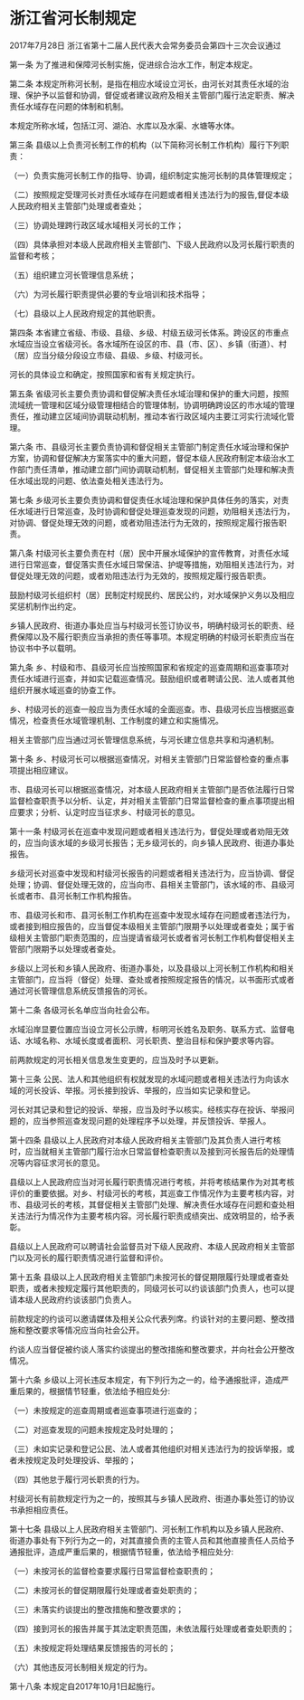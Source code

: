 # 浙江省河长制规定

2017年7月28日 浙江省第十二届人民代表大会常务委员会第四十三次会议通过

<!-- INFO END -->

第一条 为了推进和保障河长制实施，促进综合治水工作，制定本规定。

第二条 本规定所称河长制，是指在相应水域设立河长，由河长对其责任水域的治理、保护予以监督和协调，督促或者建议政府及相关主管部门履行法定职责、解决责任水域存在问题的体制和机制。

本规定所称水域，包括江河、湖泊、水库以及水渠、水塘等水体。

第三条 县级以上负责河长制工作的机构（以下简称河长制工作机构）履行下列职责：

（一）负责实施河长制工作的指导、协调，组织制定实施河长制的具体管理规定；

（二）按照规定受理河长对责任水域存在问题或者相关违法行为的报告,督促本级人民政府相关主管部门处理或者查处；

（三）协调处理跨行政区域水域相关河长的工作；

（四）具体承担对本级人民政府相关主管部门、下级人民政府以及河长履行职责的监督和考核；

（五）组织建立河长管理信息系统；

（六）为河长履行职责提供必要的专业培训和技术指导；

（七）县级以上人民政府规定的其他职责。

第四条 本省建立省级、市级、县级、乡级、村级五级河长体系。跨设区的市重点水域应当设立省级河长。各水域所在设区的市、县（市、区）、乡镇（街道）、村（居）应当分级分段设立市级、县级、乡级、村级河长。

河长的具体设立和确定，按照国家和省有关规定执行。

第五条 省级河长主要负责协调和督促解决责任水域治理和保护的重大问题，按照流域统一管理和区域分级管理相结合的管理体制，协调明确跨设区的市水域的管理责任，推动建立区域间协调联动机制，推动本省行政区域内主要江河实行流域化管理。

第六条 市、县级河长主要负责协调和督促相关主管部门制定责任水域治理和保护方案，协调和督促解决方案落实中的重大问题，督促本级人民政府制定本级治水工作部门责任清单，推动建立部门间协调联动机制，督促相关主管部门处理和解决责任水域出现的问题、依法查处相关违法行为。

第七条 乡级河长主要负责协调和督促责任水域治理和保护具体任务的落实，对责任水域进行日常巡查，及时协调和督促处理巡查发现的问题，劝阻相关违法行为，对协调、督促处理无效的问题，或者劝阻违法行为无效的，按照规定履行报告职责。

第八条 村级河长主要负责在村（居）民中开展水域保护的宣传教育，对责任水域进行日常巡查，督促落实责任水域日常保洁、护堤等措施，劝阻相关违法行为，对督促处理无效的问题，或者劝阻违法行为无效的，按照规定履行报告职责。

鼓励村级河长组织村（居）民制定村规民约、居民公约，对水域保护义务以及相应奖惩机制作出约定。

乡镇人民政府、街道办事处应当与村级河长签订协议书，明确村级河长的职责、经费保障以及不履行职责应当承担的责任等事项。本规定明确的村级河长职责应当在协议书中予以载明。

第九条 乡、村级和市、县级河长应当按照国家和省规定的巡查周期和巡查事项对责任水域进行巡查，并如实记载巡查情况。鼓励组织或者聘请公民、法人或者其他组织开展水域巡查的协查工作。

乡、村级河长的巡查一般应当为责任水域的全面巡查。市、县级河长应当根据巡查情况，检查责任水域管理机制、工作制度的建立和实施情况。

相关主管部门应当通过河长管理信息系统，与河长建立信息共享和沟通机制。

第十条 乡、村级河长可以根据巡查情况，对相关主管部门日常监督检查的重点事项提出相应建议。

市、县级河长可以根据巡查情况，对本级人民政府相关主管部门是否依法履行日常监督检查职责予以分析、认定，并对相关主管部门日常监督检查的重点事项提出相应要求；分析、认定时应当征求乡、村级河长的意见。

第十一条 村级河长在巡查中发现问题或者相关违法行为，督促处理或者劝阻无效的，应当向该水域的乡级河长报告；无乡级河长的，向乡镇人民政府、街道办事处报告。

乡级河长对巡查中发现和村级河长报告的问题或者相关违法行为，应当协调、督促处理；协调、督促处理无效的，应当向市、县相关主管部门，该水域的市、县级河长或者市、县河长制工作机构报告。

市、县级河长和市、县河长制工作机构在巡查中发现水域存在问题或者违法行为，或者接到相应报告的，应当督促本级相关主管部门限期予以处理或者查处；属于省级相关主管部门职责范围的，应当提请省级河长或者省河长制工作机构督促相关主管部门限期予以处理或者查处。

乡级以上河长和乡镇人民政府、街道办事处，以及县级以上河长制工作机构和相关主管部门，应当将（督促）处理、查处或者按照规定报告的情况，以书面形式或者通过河长管理信息系统反馈报告的河长。

第十二条 各级河长名单应当向社会公布。

水域沿岸显要位置应当设立河长公示牌，标明河长姓名及职务、联系方式、监督电话、水域名称、水域长度或者面积、河长职责、整治目标和保护要求等内容。

前两款规定的河长相关信息发生变更的，应当及时予以更新。

第十三条 公民、法人和其他组织有权就发现的水域问题或者相关违法行为向该水域的河长投诉、举报。河长接到投诉、举报的，应当如实记录和登记。

河长对其记录和登记的投诉、举报，应当及时予以核实。经核实存在投诉、举报问题的，应当参照巡查发现问题的处理程序予以处理，并反馈投诉、举报人。

第十四条 县级以上人民政府对本级人民政府相关主管部门及其负责人进行考核时，应当就相关主管部门履行治水日常监督检查职责以及接到河长报告后的处理情况等内容征求河长的意见。

县级以上人民政府应当对河长履行职责情况进行考核，并将考核结果作为对其考核评价的重要依据。对乡、村级河长的考核，其巡查工作情况作为主要考核内容，对市、县级河长的考核，其督促相关主管部门处理、解决责任水域存在问题和查处相关违法行为情况作为主要考核内容。河长履行职责成绩突出、成效明显的，给予表彰。

县级以上人民政府可以聘请社会监督员对下级人民政府、本级人民政府相关主管部门以及河长的履行职责情况进行监督和评价。

第十五条 县级以上人民政府相关主管部门未按河长的督促期限履行处理或者查处职责，或者未按规定履行其他职责的，同级河长可以约谈该部门负责人，也可以提请本级人民政府约谈该部门负责人。

前款规定的约谈可以邀请媒体及相关公众代表列席。约谈针对的主要问题、整改措施和整改要求等情况应当向社会公开。

约谈人应当督促被约谈人落实约谈提出的整改措施和整改要求，并向社会公开整改情况。

第十六条 乡级以上河长违反本规定，有下列行为之一的，给予通报批评，造成严重后果的，根据情节轻重，依法给予相应处分:

（一）未按规定的巡查周期或者巡查事项进行巡查的；

（二）对巡查发现的问题未按规定及时处理的；

（三）未如实记录和登记公民、法人或者其他组织对相关违法行为的投诉举报，或者未按规定及时处理投诉、举报的；

（四）其他怠于履行河长职责的行为。

村级河长有前款规定行为之一的，按照其与乡镇人民政府、街道办事处签订的协议书承担相应责任。

第十七条 县级以上人民政府相关主管部门、河长制工作机构以及乡镇人民政府、街道办事处有下列行为之一的，对其直接负责的主管人员和其他直接责任人员给予通报批评，造成严重后果的，根据情节轻重，依法给予相应处分:

（一）未按河长的监督检查要求履行日常监督检查职责的；

（二）未按河长的督促期限履行处理或者查处职责的；

（三）未落实约谈提出的整改措施和整改要求的；

（四）接到河长的报告并属于其法定职责范围，未依法履行处理或者查处职责的；

（五）未按规定将处理结果反馈报告的河长的；

（六）其他违反河长制相关规定的行为。

第十八条 本规定自2017年10月1日起施行。


